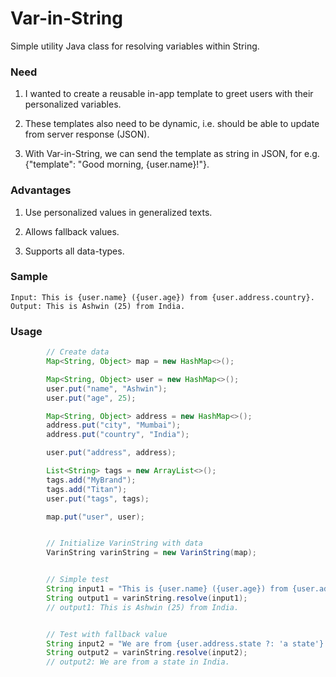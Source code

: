 
# Var-in-String

Simple utility Java class for resolving variables within String.


### Need

1. I wanted to create a reusable in-app template to greet users with their personalized variables.

2. These templates also need to be dynamic, i.e. should be able to update from server response (JSON).

3. With Var-in-String, we can send the template as string in JSON, for e.g. {"template": "Good morning, {user.name}!"}.


### Advantages

1. Use personalized values in generalized texts.

2. Allows fallback values.

3. Supports all data-types.


### Sample

```
Input: This is {user.name} ({user.age}) from {user.address.country}.
Output: This is Ashwin (25) from India.
```


### Usage

```java
        // Create data
        Map<String, Object> map = new HashMap<>();

        Map<String, Object> user = new HashMap<>();
        user.put("name", "Ashwin");
        user.put("age", 25);

        Map<String, Object> address = new HashMap<>();
        address.put("city", "Mumbai");
        address.put("country", "India");

        user.put("address", address);

        List<String> tags = new ArrayList<>();
        tags.add("MyBrand");
        tags.add("Titan");
        user.put("tags", tags);

        map.put("user", user);


        // Initialize VarinString with data
        VarinString varinString = new VarinString(map);


        // Simple test
        String input1 = "This is {user.name} ({user.age}) from {user.address.country}.";
        String output1 = varinString.resolve(input1);
        // output1: This is Ashwin (25) from India.


        // Test with fallback value
        String input2 = "We are from {user.address.state ?: 'a state'} in {user.address.country}.";
        String output2 = varinString.resolve(input2);
        // output2: We are from a state in India.
```
